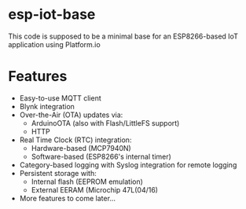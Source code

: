 # esp-iot-base
This code is supposed to be a minimal base for an ESP8266-based IoT application using Platform.io

# Features

* Easy-to-use MQTT client
* Blynk integration
* Over-the-Air (OTA) updates via:
  * ArduinoOTA (also with Flash/LittleFS support)
  * HTTP
* Real Time Clock (RTC) integration:
  * Hardware-based (MCP7940N)
  * Software-based (ESP8266's internal timer)
* Category-based logging with Syslog integration for remote logging
* Persistent storage with:
  * Internal flash (EEPROM emulation)
  * External EERAM (Microchip 47L(04/16)
* More features to come later...
